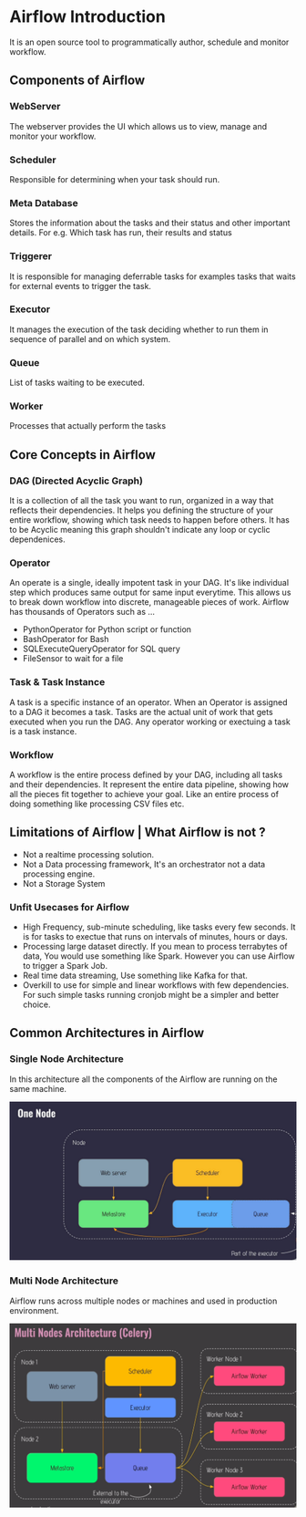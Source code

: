 # Airflow Introduction
It is an open source tool to programmatically author, schedule and monitor workflow.

## Components of Airflow
### WebServer
The webserver provides the UI which allows us to view, manage and monitor your workflow.

### Scheduler
Responsible for determining when your task should run.

### Meta Database
Stores the information about the tasks and their status and other important details. For e.g. Which task has run, their results and status

### Triggerer
It is responsible for managing deferrable tasks for examples tasks that waits for external events to trigger the task.

### Executor
It manages the execution of the task deciding whether to run them in sequence of parallel and on which system.

### Queue
List of tasks waiting to be executed.

### Worker
Processes that actually perform the tasks

## Core Concepts in Airflow

### DAG (Directed Acyclic Graph)
It is a collection of all the task you want to run, organized in a way that reflects their dependencies. It helps you defining the structure of your entire workflow, showing which task needs to happen before others.
It has to be Acyclic meaning this graph shouldn't indicate any loop or cyclic dependenices.

### Operator
An operate is a single, ideally impotent task in your DAG. It's like individual step which produces same output for same input everytime. This allows us to break down workflow into discrete, manageable pieces of work.
Airflow has thousands of Operators such as ...
- PythonOperator for Python script or function
- BashOperator for Bash
- SQLExecuteQueryOperator for SQL query
- FileSensor to wait for a file

### Task & Task Instance
A task is a specific instance of an operator. When an Operator is assigned to a DAG it becomes a task. Tasks are the actual unit of work that gets executed when you run the DAG. Any operator working or exectuing a task is a task instance.

### Workflow
A workflow is the entire process defined by your DAG, including all tasks and their dependencies. It represent the entire data pipeline, showing how all the pieces fit together to achieve your goal. Like an entire process of doing something like processing CSV files etc.

## Limitations of Airflow | What Airflow is not ?
- Not a realtime processing solution.
- Not a Data processing framework, It's an orchestrator not a data processing engine.
- Not a Storage System

### Unfit Usecases for Airflow
- High Frequency, sub-minute scheduling, like tasks every few seconds. It is for tasks to exectue that runs on intervals of minutes, hours or days.
- Processing large dataset directly. If you mean to process terrabytes of data, You would use something like Spark. However you can use Airflow to trigger a Spark Job.
- Real time data streaming, Use something like Kafka for that.
- Overkill to use for simple and linear workflows with few dependencies. For such simple tasks running cronjob might be a simpler and better choice.

## Common Architectures in Airflow

### Single Node Architecture
In this architecture all the components of the Airflow are running on the same machine.

![Single Node Architecture](readme/snaa.png)

### Multi Node Architecture
Airflow runs across multiple nodes or machines and used in production environment.

![Multi Node Architecture](readme/mnaa.png)
